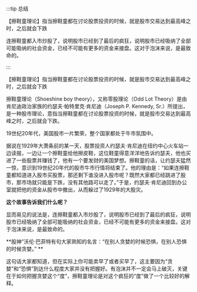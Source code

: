 :::tip 总结

【擦鞋童理论】指当擦鞋童都在讨论股票投资的时候，就是股市交易达到最高峰之时，之后就会下跌

连擦鞋童都入市炒股了，说明股市已经到了最后的疯狂，说明股市已经吸纳了全部可能吸纳的社会资金，已经不可能有更多的资金来接盘。这对于泡沫来说，是最致命的。

:::

【擦鞋童理论】指当擦鞋童都在讨论股票投资的时候，就是股市交易达到最高峰之时，之后就会下跌

擦鞋童理论（Shoeshine boy theory），又称零股理论（Odd Lot Theory）是由肯尼迪政治家族的约瑟夫·帕特里克·肯尼迪（Joseph P. Kennedy, Sr.）所提出，是一种股市理论，意指当擦鞋童都在讨论股票投资的时候，就是股市交易达到最高峰之时，之后就会下跌。

19世纪20年代，美国股市一片繁荣，整个国家都处于牛市氛围中。

据说在1929年大萧条前的某一天，股票投资人约瑟夫·肯尼迪在纽约中心火车站一边读报，一边让一个擦鞋童给他擦皮鞋，这位鞋童得意洋洋地告诉约瑟夫，他也买进了一些股票并赚钱了，他有一个要发财的美国梦想。擦鞋童的话，让约瑟夫猛然一惊，意识到19世纪20年代的股市牛市行情将结束了。他的理由是：“如果连擦鞋童都知道进入股市买股票，那还剩下谁没进入股市呢？既然大家都已经跳进了股市，那市场就只能是下跌，没有其他路可以走了。”于是，约瑟夫·肯尼迪回到办公室就把他的资金从股市中撤出，从而躲过了1929年的大股灾。

**这个故事告诉我们什么呢？**

显而易见的说法是，连擦鞋童都入市炒股了，说明股市已经到了最后的疯狂，说明股市已经吸纳了全部可能吸纳的社会资金，已经不可能有更多的资金来接盘。这对于泡沫来说，是最致命的。

**股神”沃伦·巴菲特有句大家熟知的名言：“在别人贪婪的时候恐惧，在别人恐惧的时候贪婪。”  **

这句话大家都知道，但在实际上你可能卖早了或者买早了，这主要因为“贪婪”和“恐惧”到达什么程度大家并没有把握好。有泡沫并不一定会马上破灭，关键在于如何把握贪婪这个“度”，擦鞋童理论是对这个疯狂的“度”做了一个比较好的解释。